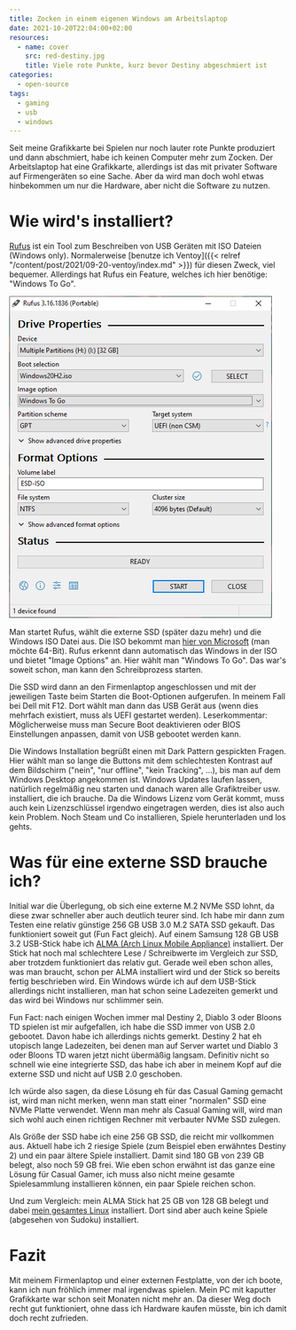 ```yaml
---
title: Zocken in einem eigenen Windows am Arbeitslaptop
date: 2021-10-20T22:04:00+02:00
resources:
  - name: cover
    src: red-destiny.jpg
    title: Viele rote Punkte, kurz bevor Destiny abgeschmiert ist
categories:
  - open-source
tags:
  - gaming
  - usb
  - windows
---
```

Seit meine Grafikkarte bei Spielen nur noch lauter rote Punkte produziert und dann abschmiert, habe ich keinen Computer mehr zum Zocken.
Der Arbeitslaptop hat eine Grafikkarte, allerdings ist das mit privater Software auf Firmengeräten so eine Sache.
Aber da wird man doch wohl etwas hinbekommen um nur die Hardware, aber nicht die Software zu nutzen.

<!--more-->

# Wie wird's installiert?

[Rufus](https://rufus.ie) ist ein Tool zum Beschreiben von USB Geräten mit ISO Dateien (Windows only).
Normalerweise [benutze ich Ventoy]({{< relref "/content/post/2021/09-20-ventoy/index.md" >}}) für diesen Zweck, viel bequemer.
Allerdings hat Rufus ein Feature, welches ich hier benötige: "Windows To Go".

![Ventoy GUI mit ausgewähltem Windows To Go](rufus.png)

Man startet Rufus, wählt die externe SSD (später dazu mehr) und die Windows ISO Datei aus.
Die ISO bekommt man [hier von Microsoft](https://www.microsoft.com/en-us/software-download/windows10ISO) (man möchte 64-Bit).
Rufus erkennt dann automatisch das Windows in der ISO und bietet "Image Options" an.
Hier wählt man "Windows To Go".
Das war's soweit schon, man kann den Schreibprozess starten.

Die SSD wird dann an den Firmenlaptop angeschlossen und mit der jeweiligen Taste beim Starten die Boot-Optionen aufgerufen.
In meinem Fall bei Dell mit F12.
Dort wählt man dann das USB Gerät aus (wenn dies mehrfach existiert, muss als UEFI gestartet werden).
Leserkommentar: Möglicherweise muss man Secure Boot deaktivieren oder BIOS Einstellungen anpassen, damit von USB gebootet werden kann.

Die Windows Installation begrüßt einen mit Dark Pattern gespickten Fragen.
Hier wählt man so lange die Buttons mit dem schlechtesten Kontrast auf dem Bildschirm ("nein", "nur offline", "kein Tracking", …), bis man auf dem Windows Desktop angekommen ist.
Windows Updates laufen lassen, natürlich regelmäßig neu starten und danach waren alle Grafiktreiber usw. installiert, die ich brauche.
Da die Windows Lizenz vom Gerät kommt, muss auch kein Lizenzschlüssel irgendwo eingetragen werden, dies ist also auch kein Problem.
Noch Steam und Co installieren, Spiele herunterladen und los gehts.

# Was für eine externe SSD brauche ich?

Initial war die Überlegung, ob sich eine externe M.2 NVMe SSD lohnt, da diese zwar schneller aber auch deutlich teurer sind.
Ich habe mir dann zum Testen eine relativ günstige 256 GB USB 3.0 M.2 SATA SSD gekauft.
Das funktioniert soweit gut (Fun Fact gleich).
Auf einem Samsung 128 GB USB 3.2 USB-Stick habe ich [ALMA (Arch Linux Mobile Appliance)](https://github.com/r-darwish/alma) installiert.
Der Stick hat noch mal schlechtere Lese / Schreibwerte im Vergleich zur SSD, aber trotzdem funktioniert das relativ gut.
Gerade weil eben schon alles, was man braucht, schon per ALMA installiert wird und der Stick so bereits fertig beschrieben wird.
Ein Windows würde ich auf dem USB-Stick allerdings nicht installieren, man hat schon seine Ladezeiten gemerkt und das wird bei Windows nur schlimmer sein.

Fun Fact: nach einigen Wochen immer mal Destiny 2, Diablo 3 oder Bloons TD spielen ist mir aufgefallen, ich habe die SSD immer von USB 2.0 gebootet.
Davon habe ich allerdings nichts gemerkt.
Destiny 2 hat eh utopisch lange Ladezeiten, bei denen man auf Server wartet und Diablo 3 oder Bloons TD waren jetzt nicht übermäßig langsam.
Definitiv nicht so schnell wie eine integrierte SSD, das habe ich aber in meinem Kopf auf die externe SSD und nicht auf USB 2.0 geschoben.

Ich würde also sagen, da diese Lösung eh für das Casual Gaming gemacht ist, wird man nicht merken, wenn man statt einer "normalen" SSD eine NVMe Platte verwendet.
Wenn man mehr als Casual Gaming will, wird man sich wohl auch einen richtigen Rechner mit verbauter NVMe SSD zulegen.

Als Größe der SSD habe ich eine 256 GB SSD, die reicht mir vollkommen aus.
Aktuell habe ich 2 riesige Spiele (zum Beispiel eben erwähntes Destiny 2) und ein paar ältere Spiele installiert.
Damit sind 180 GB von 239 GB belegt, also noch 59 GB frei.
Wie eben schon erwähnt ist das ganze eine Lösung für Casual Gamer, ich muss also nicht meine gesamte Spielesammlung installieren können, ein paar Spiele reichen schon.

Und zum Vergleich: mein ALMA Stick hat 25 GB von 128 GB belegt und dabei [mein gesamtes Linux](https://github.com/EdJoPaTo/LinuxScripts) installiert.
Dort sind aber auch keine Spiele (abgesehen von Sudoku) installiert.

# Fazit

Mit meinem Firmenlaptop und einer externen Festplatte, von der ich boote, kann ich nun fröhlich immer mal irgendwas spielen.
Mein PC mit kaputter Grafikkarte war schon seit Monaten nicht mehr an.
Da dieser Weg doch recht gut funktioniert, ohne dass ich Hardware kaufen müsste, bin ich damit doch recht zufrieden.
